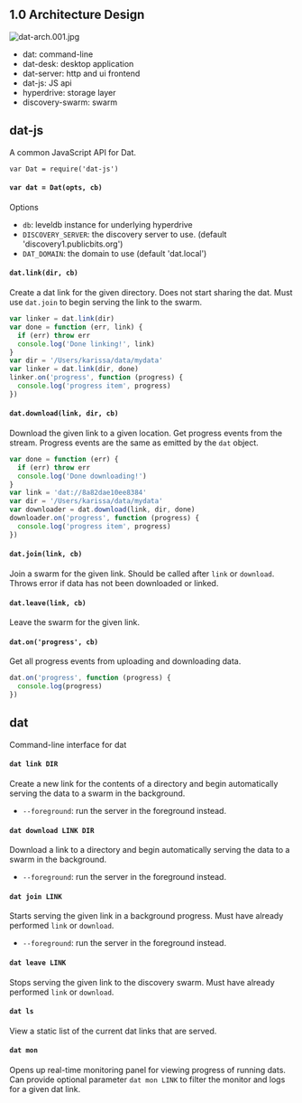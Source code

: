 ## 1.0 Architecture Design

![dat-arch.001.jpg](dat-arch.001.jpg)


  * dat: command-line
  * dat-desk: desktop application
  * dat-server: http and ui frontend
  * dat-js: JS api
  * hyperdrive: storage layer
  * discovery-swarm: swarm


## dat-js

A common JavaScript API for Dat.

```
var Dat = require('dat-js')
```

#### `var dat = Dat(opts, cb)`

Options

  * `db`: leveldb instance for underlying hyperdrive
  * `DISCOVERY_SERVER`: the discovery server to use. (default 'discovery1.publicbits.org')
  * `DAT_DOMAIN`: the domain to use (default 'dat.local')

#### `dat.link(dir, cb)`

Create a dat link for the given directory. Does not start sharing the dat. Must use `dat.join` to begin serving the link to the swarm.

```js
var linker = dat.link(dir)
var done = function (err, link) {
  if (err) throw err
  console.log('Done linking!', link)
}
var dir = '/Users/karissa/data/mydata'
var linker = dat.link(dir, done)
linker.on('progress', function (progress) {
  console.log('progress item', progress)
})
```

#### `dat.download(link, dir, cb)`

Download the given link to a given location. Get progress events from the stream. Progress events are the same as emitted by the `dat` object.

```js
var done = function (err) {
  if (err) throw err
  console.log('Done downloading!')
}
var link = 'dat://8a82dae10ee8384'
var dir = '/Users/karissa/data/mydata'
var downloader = dat.download(link, dir, done)
downloader.on('progress', function (progress) {
  console.log('progress item', progress)
})
```

#### `dat.join(link, cb)`

Join a swarm for the given link. Should be called after `link` or `download`. Throws error if data has not been downloaded or linked.

#### `dat.leave(link, cb)`

Leave the swarm for the given link.

#### `dat.on('progress', cb)`

Get all progress events from uploading and downloading data.

```js
dat.on('progress', function (progress) {
  console.log(progress)
})
```

## dat

Command-line interface for dat

#### `dat link DIR`

Create a new link for the contents of a directory and begin automatically serving the data to a swarm in the background.

  * `--foreground`: run the server in the foreground instead.

#### `dat download LINK DIR`

Download a link to a directory and begin automatically serving the data to a swarm in the background.

  * `--foreground`: run the server in the foreground instead.

#### `dat join LINK`

Starts serving the given link in a background progress. Must have already performed `link` or `download`.

  * `--foreground`: run the server in the foreground instead.

#### `dat leave LINK`

Stops serving the given link to the discovery swarm. Must have already performed `link` or `download`.

#### `dat ls`

View a static list of the current dat links that are served.

#### `dat mon`

Opens up real-time monitoring panel for viewing progress of running dats. Can provide optional parameter `dat mon LINK` to filter the monitor and logs for a given dat link.

